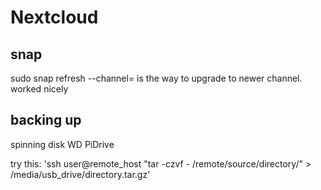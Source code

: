 # Nextcloud

## snap
sudo snap refresh --channel=
is the way to upgrade to newer channel. worked nicely

## backing up
spinning disk WD PiDrive 

try this:
'ssh user@remote_host "tar -czvf - /remote/source/directory/" > /media/usb_drive/directory.tar.gz'
